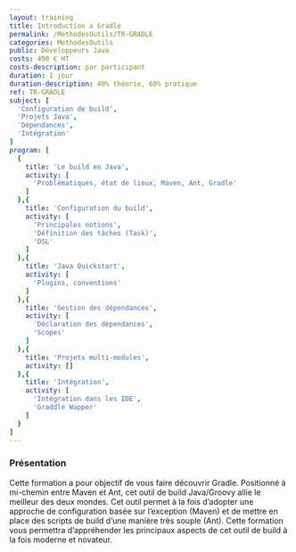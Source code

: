 ```yaml
---
layout: training
title: Introduction a Gradle
permalink: /MethodesOutils/TR-GRADLE
categories: MethodesOutils
public: Développeurs Java
costs: 490 € HT
costs-description: par participant
duration: 1 jour
duration-description: 40% théorie, 60% pratique
ref: TR-GRADLE
subject: [
  'Configuration de build',
  'Projets Java',
  'Dépendances',
  'Intégration'
]
program: [
  {
    title: 'Le build en Java',
    activity: [
      'Problématiques, état de lieux, Maven, Ant, Gradle'
    ]
  },{
    title: 'Configuration du build',
    activity: [
      'Principales notions',
      'Définition des tâches (Task)',
      'DSL'
    ]
  },{
    title: 'Java Quickstart',
    activity: [
      'Plugins, conventions'
    ]
  },{
    title: 'Gestion des dépendances',
    activity: [
      'Déclaration des dépendances',
      'Scopes'
    ]
  },{
    title: 'Projets multi-modules',
    activity: []
  },{
    title: 'Intégration',
    activity: [
      'Intégration dans les IDE',
      'Graddle Wapper'
    ]
  }
]
---
```


### Présentation

Cette formation a pour objectif de vous faire découvrir Gradle. Positionné à mi-chemin entre Maven et Ant, cet outil de build Java/Groovy allie le meilleur des deux mondes.
Cet outil permet à la fois d’adopter une approche de configuration basée sur l’exception (Maven) et de mettre en place des scripts de build d’une manière très souple (Ant).
Cette formation vous permettra d’appréhender les principaux aspects de cet outil de build à la fois moderne et novateur.
